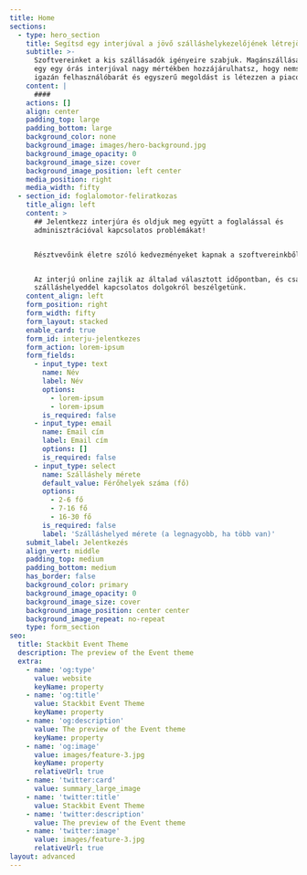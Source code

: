 ```yaml
---
title: Home
sections:
  - type: hero_section
    title: Segítsd egy interjúval a jövő szálláshelykezelőjének létrejöttét
    subtitle: >-
      Szoftvereinket a kis szállásadók igényeire szabjuk. Magánszállásadóként
      egy egy órás interjúval nagy mértékben hozzájárulhatsz, hogy nemsokára egy
      igazán felhasználóbarát és egyszerű megoldást is létezzen a piacon.
    content: |
      ####
    actions: []
    align: center
    padding_top: large
    padding_bottom: large
    background_color: none
    background_image: images/hero-background.jpg
    background_image_opacity: 0
    background_image_size: cover
    background_image_position: left center
    media_position: right
    media_width: fifty
  - section_id: foglalomotor-feliratkozas
    title_align: left
    content: >
      ## Jelentkezz interjúra és oldjuk meg együtt a foglalással és
      adminisztrációval kapcsolatos problémákat!


      Résztvevőink életre szóló kedvezményeket kapnak a szoftvereinkből.


      Az interjú online zajlik az általad választott időpontban, és csak a
      szálláshelyeddel kapcsolatos dolgokról beszélgetünk.
    content_align: left
    form_position: right
    form_width: fifty
    form_layout: stacked
    enable_card: true
    form_id: interju-jelentkezes
    form_action: lorem-ipsum
    form_fields:
      - input_type: text
        name: Név
        label: Név
        options:
          - lorem-ipsum
          - lorem-ipsum
        is_required: false
      - input_type: email
        name: Email cím
        label: Email cím
        options: []
        is_required: false
      - input_type: select
        name: Szálláshely mérete
        default_value: Férőhelyek száma (fő)
        options:
          - 2-6 fő
          - 7-16 fő
          - 16-30 fő
        is_required: false
        label: 'Szálláshelyed mérete (a legnagyobb, ha több van)'
    submit_label: Jelentkezés
    align_vert: middle
    padding_top: medium
    padding_bottom: medium
    has_border: false
    background_color: primary
    background_image_opacity: 0
    background_image_size: cover
    background_image_position: center center
    background_image_repeat: no-repeat
    type: form_section
seo:
  title: Stackbit Event Theme
  description: The preview of the Event theme
  extra:
    - name: 'og:type'
      value: website
      keyName: property
    - name: 'og:title'
      value: Stackbit Event Theme
      keyName: property
    - name: 'og:description'
      value: The preview of the Event theme
      keyName: property
    - name: 'og:image'
      value: images/feature-3.jpg
      keyName: property
      relativeUrl: true
    - name: 'twitter:card'
      value: summary_large_image
    - name: 'twitter:title'
      value: Stackbit Event Theme
    - name: 'twitter:description'
      value: The preview of the Event theme
    - name: 'twitter:image'
      value: images/feature-3.jpg
      relativeUrl: true
layout: advanced
---
```

